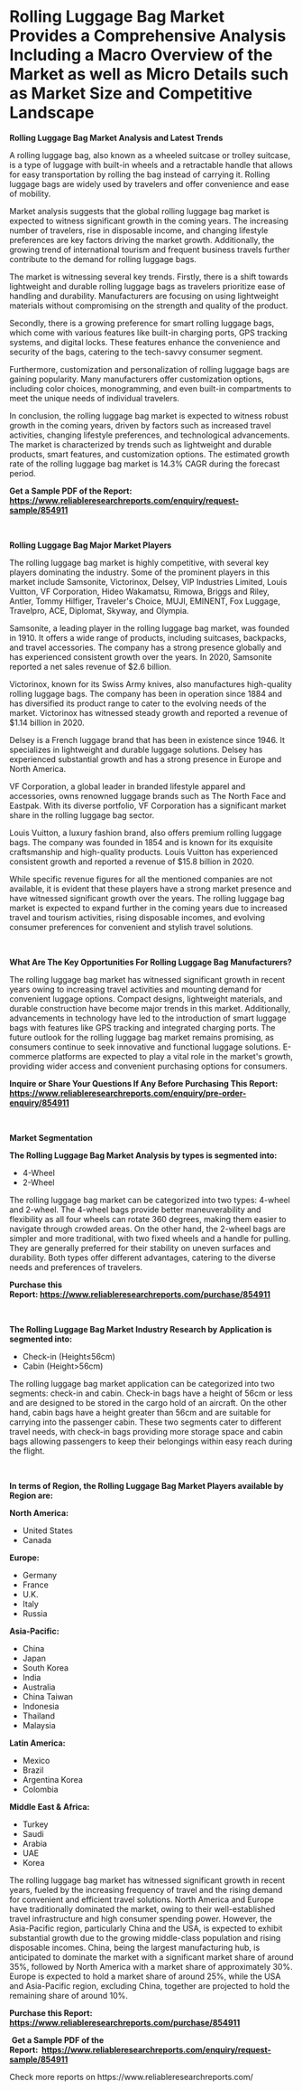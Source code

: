 <p><h1>Rolling Luggage Bag Market Provides a Comprehensive Analysis Including a Macro Overview of the Market as well as Micro Details such as Market Size and Competitive Landscape</h1></p><p><strong>Rolling Luggage Bag Market Analysis and Latest Trends</strong></p>
<p><p>A rolling luggage bag, also known as a wheeled suitcase or trolley suitcase, is a type of luggage with built-in wheels and a retractable handle that allows for easy transportation by rolling the bag instead of carrying it. Rolling luggage bags are widely used by travelers and offer convenience and ease of mobility.</p><p>Market analysis suggests that the global rolling luggage bag market is expected to witness significant growth in the coming years. The increasing number of travelers, rise in disposable income, and changing lifestyle preferences are key factors driving the market growth. Additionally, the growing trend of international tourism and frequent business travels further contribute to the demand for rolling luggage bags.</p><p>The market is witnessing several key trends. Firstly, there is a shift towards lightweight and durable rolling luggage bags as travelers prioritize ease of handling and durability. Manufacturers are focusing on using lightweight materials without compromising on the strength and quality of the product.</p><p>Secondly, there is a growing preference for smart rolling luggage bags, which come with various features like built-in charging ports, GPS tracking systems, and digital locks. These features enhance the convenience and security of the bags, catering to the tech-savvy consumer segment.</p><p>Furthermore, customization and personalization of rolling luggage bags are gaining popularity. Many manufacturers offer customization options, including color choices, monogramming, and even built-in compartments to meet the unique needs of individual travelers.</p><p>In conclusion, the rolling luggage bag market is expected to witness robust growth in the coming years, driven by factors such as increased travel activities, changing lifestyle preferences, and technological advancements. The market is characterized by trends such as lightweight and durable products, smart features, and customization options. The estimated growth rate of the rolling luggage bag market is 14.3% CAGR during the forecast period.</p></p>
<p><strong>Get a Sample PDF of the Report:&nbsp; <a href="https://www.reliableresearchreports.com/enquiry/request-sample/854911">https://www.reliableresearchreports.com/enquiry/request-sample/854911</a></strong></p>
<p>&nbsp;</p>
<p><strong>Rolling Luggage Bag Major Market Players</strong></p>
<p><p>The rolling luggage bag market is highly competitive, with several key players dominating the industry. Some of the prominent players in this market include Samsonite, Victorinox, Delsey, VIP Industries Limited, Louis Vuitton, VF Corporation, Hideo Wakamatsu, Rimowa, Briggs and Riley, Antler, Tommy Hilfiger, Traveler's Choice, MUJI, EMINENT, Fox Luggage, Travelpro, ACE, Diplomat, Skyway, and Olympia.</p><p>Samsonite, a leading player in the rolling luggage bag market, was founded in 1910. It offers a wide range of products, including suitcases, backpacks, and travel accessories. The company has a strong presence globally and has experienced consistent growth over the years. In 2020, Samsonite reported a net sales revenue of $2.6 billion.</p><p>Victorinox, known for its Swiss Army knives, also manufactures high-quality rolling luggage bags. The company has been in operation since 1884 and has diversified its product range to cater to the evolving needs of the market. Victorinox has witnessed steady growth and reported a revenue of $1.14 billion in 2020.</p><p>Delsey is a French luggage brand that has been in existence since 1946. It specializes in lightweight and durable luggage solutions. Delsey has experienced substantial growth and has a strong presence in Europe and North America.</p><p>VF Corporation, a global leader in branded lifestyle apparel and accessories, owns renowned luggage brands such as The North Face and Eastpak. With its diverse portfolio, VF Corporation has a significant market share in the rolling luggage bag sector.</p><p>Louis Vuitton, a luxury fashion brand, also offers premium rolling luggage bags. The company was founded in 1854 and is known for its exquisite craftsmanship and high-quality products. Louis Vuitton has experienced consistent growth and reported a revenue of $15.8 billion in 2020.</p><p>While specific revenue figures for all the mentioned companies are not available, it is evident that these players have a strong market presence and have witnessed significant growth over the years. The rolling luggage bag market is expected to expand further in the coming years due to increased travel and tourism activities, rising disposable incomes, and evolving consumer preferences for convenient and stylish travel solutions.</p></p>
<p>&nbsp;</p>
<p><strong>What Are The Key Opportunities For Rolling Luggage Bag Manufacturers?</strong></p>
<p><p>The rolling luggage bag market has witnessed significant growth in recent years owing to increasing travel activities and mounting demand for convenient luggage options. Compact designs, lightweight materials, and durable construction have become major trends in this market. Additionally, advancements in technology have led to the introduction of smart luggage bags with features like GPS tracking and integrated charging ports. The future outlook for the rolling luggage bag market remains promising, as consumers continue to seek innovative and functional luggage solutions. E-commerce platforms are expected to play a vital role in the market's growth, providing wider access and convenient purchasing options for consumers.</p></p>
<p><strong>Inquire or Share Your Questions If Any Before Purchasing This Report: <a href="https://www.reliableresearchreports.com/enquiry/pre-order-enquiry/854911">https://www.reliableresearchreports.com/enquiry/pre-order-enquiry/854911</a></strong></p>
<p>&nbsp;</p>
<p><strong>Market Segmentation</strong></p>
<p><strong>The Rolling Luggage Bag Market Analysis by types is segmented into:</strong></p>
<p><ul><li>4-Wheel</li><li>2-Wheel</li></ul></p>
<p><p>The rolling luggage bag market can be categorized into two types: 4-wheel and 2-wheel. The 4-wheel bags provide better maneuverability and flexibility as all four wheels can rotate 360 degrees, making them easier to navigate through crowded areas. On the other hand, the 2-wheel bags are simpler and more traditional, with two fixed wheels and a handle for pulling. They are generally preferred for their stability on uneven surfaces and durability. Both types offer different advantages, catering to the diverse needs and preferences of travelers.</p></p>
<p><strong>Purchase this Report:&nbsp;<a href="https://www.reliableresearchreports.com/purchase/854911">https://www.reliableresearchreports.com/purchase/854911</a></strong></p>
<p>&nbsp;</p>
<p><strong>The Rolling Luggage Bag Market Industry Research by Application is segmented into:</strong></p>
<p><ul><li>Check-in (Height≤56cm)</li><li>Cabin (Height>56cm)</li></ul></p>
<p><p>The rolling luggage bag market application can be categorized into two segments: check-in and cabin. Check-in bags have a height of 56cm or less and are designed to be stored in the cargo hold of an aircraft. On the other hand, cabin bags have a height greater than 56cm and are suitable for carrying into the passenger cabin. These two segments cater to different travel needs, with check-in bags providing more storage space and cabin bags allowing passengers to keep their belongings within easy reach during the flight.</p></p>
<p>&nbsp;</p>
<p><strong>In terms of Region, the Rolling Luggage Bag Market Players available by Region are:</strong></p>
<p>
    <p> <strong> North America: </strong>
        <ul>
            <li>United States</li>
            <li>Canada</li>
        </ul>
        </p> 
    <p> <strong> Europe: </strong>
        <ul>
            <li>Germany</li>
            <li>France</li>
            <li>U.K.</li>
            <li>Italy</li>
            <li>Russia</li>
        </ul>
        </p> 
    <p> <strong> Asia-Pacific: </strong>
        <ul>
            <li>China</li>
            <li>Japan</li>
            <li>South Korea</li>
            <li>India</li>
            <li>Australia</li>
            <li>China Taiwan</li>
            <li>Indonesia</li>
            <li>Thailand</li>
            <li>Malaysia</li>
        </ul>
        </p> 
    <p> <strong> Latin America: </strong>
        <ul>
            <li>Mexico</li>
            <li>Brazil</li>
            <li>Argentina Korea</li>
            <li>Colombia</li>
        </ul>
        </p> 
    <p> <strong> Middle East & Africa: </strong>
        <ul>
            <li>Turkey</li>
            <li>Saudi</li>
            <li>Arabia</li>
            <li>UAE</li>
            <li>Korea</li>
        </ul>
    </p>
    </p>
<p><p>The rolling luggage bag market has witnessed significant growth in recent years, fueled by the increasing frequency of travel and the rising demand for convenient and efficient travel solutions. North America and Europe have traditionally dominated the market, owing to their well-established travel infrastructure and high consumer spending power. However, the Asia-Pacific region, particularly China and the USA, is expected to exhibit substantial growth due to the growing middle-class population and rising disposable incomes. China, being the largest manufacturing hub, is anticipated to dominate the market with a significant market share of around 35%, followed by North America with a market share of approximately 30%. Europe is expected to hold a market share of around 25%, while the USA and Asia-Pacific region, excluding China, together are projected to hold the remaining share of around 10%.</p></p>
<p><strong>Purchase this Report: <a href="https://www.reliableresearchreports.com/purchase/854911">https://www.reliableresearchreports.com/purchase/854911</a></strong></p>
<p>&nbsp;<strong>Get a Sample PDF of the Report:&nbsp;&nbsp;<a href="https://www.reliableresearchreports.com/enquiry/request-sample/854911">https://www.reliableresearchreports.com/enquiry/request-sample/854911</a></strong></p>
<p><strong></strong></p>
<p>Check more reports on https://www.reliableresearchreports.com/</p>
